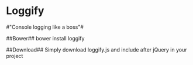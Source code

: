 Loggify
=======

#"Console logging like a boss"#

##Bower##
bower install loggify

##Download##
Simply download loggify.js and include after jQuery in your project
